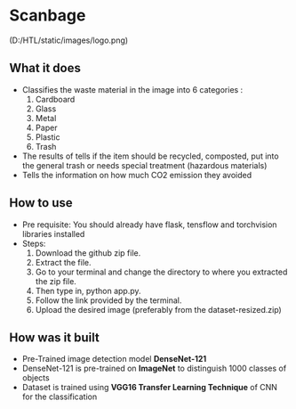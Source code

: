 # Scanbage

(D:/HTL/static/images/logo.png)

## What it does
- Classifies the waste material in the image into 6 categories :
  1. Cardboard
  2. Glass
  3. Metal
  4. Paper
  5. Plastic
  6. Trash
- The results of tells if the item should be recycled, composted, put into the general trash or needs special treatment (hazardous materials)
- Tells the information on how much CO2 emission they avoided

## How to use
- Pre requisite: You should already have flask, tensflow and torchvision libraries installed
- Steps:
  1. Download the github zip file.
  2. Extract the file.
  3. Go to your terminal and change the directory to where you extracted the zip file.
  4. Then type in, python app.py.
  5. Follow the link provided by the terminal.    
  6. Upload the desired image (preferably from the dataset-resized.zip)

## How was it built
- Pre-Trained image detection model **DenseNet-121**
- DenseNet-121 is pre-trained on **ImageNet** to distinguish 1000 classes of objects
- Dataset is trained using **VGG16 Transfer Learning Technique** of CNN for the classification
